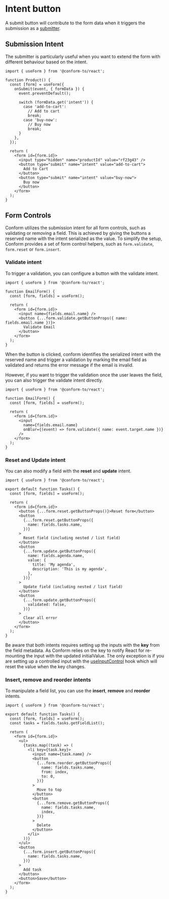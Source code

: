 # Intent button

A submit button will contribute to the form data when it triggers the submission as a [submitter](https://developer.mozilla.org/en-US/docs/Web/API/SubmitEvent/submitter).

## Submission Intent

The submitter is particularly useful when you want to extend the form with different behaviour based on the intent.

```tsx
import { useForm } from '@conform-to/react';

function Product() {
  const [form] = useForm({
    onSubmit(event, { formData }) {
      event.preventDefault();

      switch (formData.get('intent')) {
        case 'add-to-cart':
          // Add to cart
          break;
        case 'buy-now':
          // Buy now
          break;
      }
    },
  });

  return (
    <form id={form.id}>
      <input type="hidden" name="productId" value="rf23g43" />
      <button type="submit" name="intent" value="add-to-cart">
        Add to Cart
      </button>
      <button type="submit" name="intent" value="buy-now">
        Buy now
      </button>
    </form>
  );
}
```

## Form Controls

Conform utilizes the submission intent for all form controls, such as validating or removing a field. This is achieved by giving the buttons a reserved name with the intent serialized as the value. To simplify the setup, Conform provides a set of form control helpers, such as `form.validate`, `form.reset` or `form.insert`.

### Validate intent

To trigger a validation, you can configure a button with the validate intent.

```tsx
import { useForm } from '@conform-to/react';

function EmailForm() {
  const [form, fields] = useForm();

  return (
    <form id={form.id}>
      <input name={fields.email.name} />
      <button {...form.validate.getButtonProps({ name: fields.email.name })}>
        Validate Email
      </button>
    </form>
  );
}
```

When the button is clicked, conform identifies the serialized intent with the reserved name and trigger a validation by marking the email field as validated and returns the error message if the email is invalid.

However, if you want to trigger the validation once the user leaves the field, you can also trigger the validate intent directly.

```tsx
import { useForm } from '@conform-to/react';

function EmailForm() {
  const [form, fields] = useForm();

  return (
    <form id={form.id}>
      <input
        name={fields.email.name}
        onBlur={(event) => form.validate({ name: event.target.name })}
      />
    </form>
  );
}
```

### Reset and Update intent

You can also modify a field with the **reset** and **update** intent.

```tsx
import { useForm } from '@conform-to/react';

export default function Tasks() {
  const [form, fields] = useForm();

  return (
    <form id={form.id}>
      <button {...form.reset.getButtonProps()}>Reset form</button>
      <button
        {...form.reset.getButtonProps({
          name: fields.tasks.name,
        })}
      >
        Reset field (including nested / list field)
      </button>
      <button
        {...form.update.getButtonProps({
          name: fields.agenda.name,
          value: {
            title: 'My agenda',
            description: 'This is my agenda',
          },
        })}
      >
        Update field (including nested / list field)
      </button>
      <button
        {...form.update.getButtonProps({
          validated: false,
        })}
      >
        Clear all error
      </button>
    </form>
  );
}
```

Be aware that both intents requires setting up the inputs with the **key** from the field metadata. As Conform relies on the key to notify React for re-mounting the input with the updated initialValue. The only exception is if you are setting up a controlled input with the [useInputControl](./api/react/useInputControl.md) hook which will reset the value when the key changes.

### Insert, remove and reorder intents

To manipulate a field list, you can use the **insert**, **remove** and **reorder** intents.

```tsx
import { useForm } from '@conform-to/react';

export default function Tasks() {
  const [form, fields] = useForm();
  const tasks = fields.tasks.getFieldList();

  return (
    <form id={form.id}>
      <ul>
        {tasks.map((task) => (
          <li key={task.key}>
            <input name={task.name} />
            <button
              {...form.reorder.getButtonProps({
                name: fields.tasks.name,
                from: index,
                to: 0,
              })}
            >
              Move to top
            </button>
            <button
              {...form.remove.getButtonProps({
                name: fields.tasks.name,
                index,
              })}
            >
              Delete
            </button>
          </li>
        ))}
      </ul>
      <button
        {...form.insert.getButtonProps({
          name: fields.tasks.name,
        })}
      >
        Add task
      </button>
      <button>Save</button>
    </form>
  );
}
```
